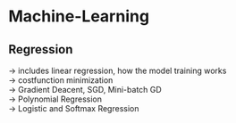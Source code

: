 # Machine-Learning
## Regression
-> includes linear regression, how the model training works <br>
-> costfunction minimization <br>
-> Gradient Deacent, SGD, Mini-batch GD <br>
-> Polynomial Regression <br>
-> Logistic and Softmax Regression <br>
